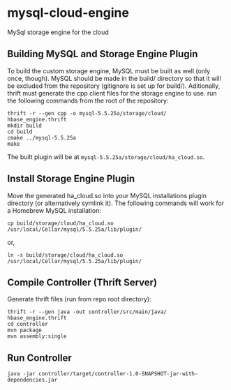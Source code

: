 mysql-cloud-engine
==================

MySql storage engine for the cloud


Building MySQL and Storage Engine Plugin
----------------------------------------

To build the custom storage engine, MySQL must be built as well (only
once, though).  MySQL should be made in the build/ directory so that it
will be excluded from the repository (gitignore is set up for build/).
Aditionally, thrift must generate the cpp client files for the storage
engine to use.  run the following commands from the root of the repository:

    thrift -r --gen cpp -o mysql-5.5.25a/storage/cloud/ hbase_engine.thrift
    mkdir build
    cd build
    cmake ../mysql-5.5.25a
    make

The built plugin will be at `mysql-5.5.25a/storage/cloud/ha_cloud.so`.

Install Storage Engine Plugin
-----------------------------
Move the generated ha_cloud.so into your MySQL installations plugin
directory (or alternatively symlink it).  The following commands will
work for a Homebrew MySQL installation:

    cp build/storage/cloud/ha_cloud.so /usr/local/Cellar/mysql/5.5.25a/lib/plugin/
or,

    ln -s build/storage/cloud/ha_cloud.so /usr/local/Cellar/mysql/5.5.25a/lib/plugin/


Compile Controller (Thrift Server)
----------------------------------

Generate thrift files (run from repo root directory):
    
    thrift -r --gen java -out controller/src/main/java/
    hbase_engine.thrift 
    cd controller
    mvn package
    mvn assembly:single

Run Controller
--------------
    java -jar controller/target/controller-1.0-SNAPSHOT-jar-with-dependencies.jar

